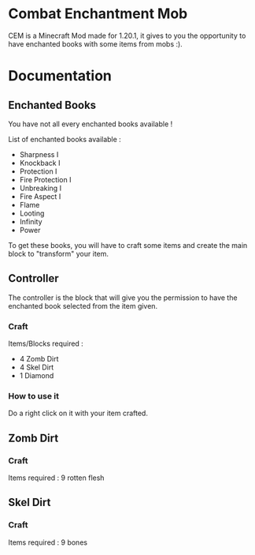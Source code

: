 # Combat Enchantment Mob 

CEM is a Minecraft Mod made for 1.20.1, 
it gives to you the opportunity to have enchanted books with some items from mobs :).

# Documentation

## Enchanted Books

You have not all every enchanted books available ! 

List of enchanted books available : 
- Sharpness I
- Knockback I
- Protection I
- Fire Protection I
- Unbreaking I
- Fire Aspect I
- Flame
- Looting
- Infinity
- Power

To get these books, you will have to craft some items and create the main block to "transform" your item.

## Controller

The controller is the block that will give you the permission to have the enchanted book selected from the item given.

### Craft 

Items/Blocks required : 
- 4 Zomb Dirt
- 4 Skel Dirt
- 1 Diamond

### How to use it 

Do a right click on it with your item crafted.

## Zomb Dirt 

### Craft 

Items required : 9 rotten flesh


## Skel Dirt

### Craft

Items required : 9 bones
